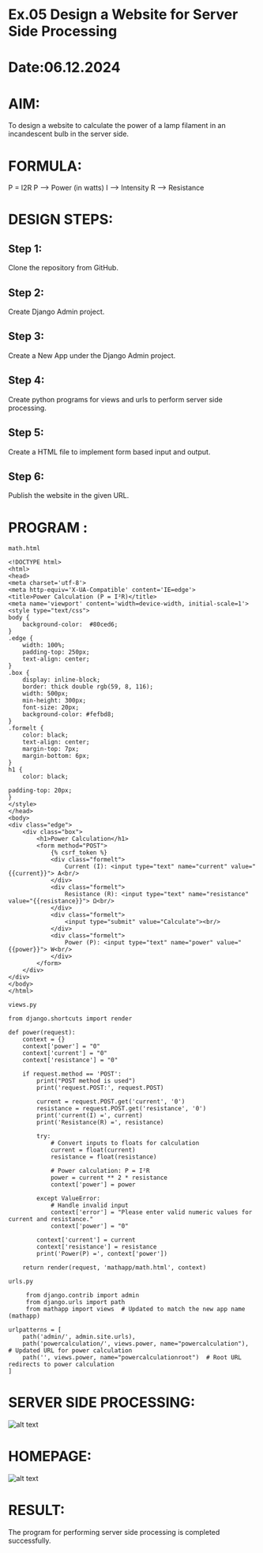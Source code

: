 # Ex.05 Design a Website for Server Side Processing
# Date:06.12.2024
# AIM:
To design a website to calculate the power of a lamp filament in an incandescent bulb in the server side.

# FORMULA:
P = I2R
P --> Power (in watts)
 I --> Intensity
 R --> Resistance

# DESIGN STEPS:
## Step 1:
Clone the repository from GitHub.

## Step 2:
Create Django Admin project.

## Step 3:
Create a New App under the Django Admin project.

## Step 4:
Create python programs for views and urls to perform server side processing.

## Step 5:
Create a HTML file to implement form based input and output.

## Step 6:
Publish the website in the given URL.

# PROGRAM :
``` 
math.html

<!DOCTYPE html>
<html>
<head>
<meta charset='utf-8'>
<meta http-equiv='X-UA-Compatible' content='IE=edge'>
<title>Power Calculation (P = I²R)</title>
<meta name='viewport' content='width=device-width, initial-scale=1'>
<style type="text/css">
body {
    background-color:  #80ced6;
}
.edge {
    width: 100%;
    padding-top: 250px;
    text-align: center;
}
.box {
    display: inline-block;
    border: thick double rgb(59, 8, 116);
    width: 500px;
    min-height: 300px;
    font-size: 20px;
    background-color: #fefbd8;
}
.formelt {
    color: black;
    text-align: center;
    margin-top: 7px;
    margin-bottom: 6px;
}
h1 {
    color: black;

padding-top: 20px;
}
</style>
</head>
<body>
<div class="edge">
    <div class="box">
        <h1>Power Calculation</h1>
        <form method="POST">
            {% csrf_token %}
            <div class="formelt">
                Current (I): <input type="text" name="current" value="{{current}}"> A<br/>
            </div>
            <div class="formelt">
                Resistance (R): <input type="text" name="resistance" value="{{resistance}}"> Ω<br/>
            </div>
            <div class="formelt">
                <input type="submit" value="Calculate"><br/>
            </div>
            <div class="formelt">
                Power (P): <input type="text" name="power" value="{{power}}"> W<br/>
            </div>
        </form>
    </div>
</div>
</body>
</html>

views.py

from django.shortcuts import render

def power(request):
    context = {}
    context['power'] = "0"
    context['current'] = "0"
    context['resistance'] = "0"

    if request.method == 'POST':
        print("POST method is used")
        print('request.POST:', request.POST)
        
        current = request.POST.get('current', '0') 
        resistance = request.POST.get('resistance', '0') 
        print('current(I) =', current)
        print('Resistance(R) =', resistance)
        
        try:
            # Convert inputs to floats for calculation
            current = float(current)
            resistance = float(resistance)
            
            # Power calculation: P = I²R
            power = current ** 2 * resistance
            context['power'] = power
            
        except ValueError:
            # Handle invalid input
            context['error'] = "Please enter valid numeric values for current and resistance."
            context['power'] = "0"
        
        context['current'] = current
        context['resistance'] = resistance
        print('Power(P) =', context['power'])

    return render(request, 'mathapp/math.html', context)

urls.py

     from django.contrib import admin
     from django.urls import path
     from mathapp import views  # Updated to match the new app name (mathapp)

urlpatterns = [
    path('admin/', admin.site.urls),
    path('powercalculation/', views.power, name="powercalculation"),  # Updated URL for power calculation
    path('', views.power, name="powercalculationroot")  # Root URL redirects to power calculation
]
```
# SERVER SIDE PROCESSING:

![alt text](image-1.png)

# HOMEPAGE:

![alt text](image.png)

# RESULT:
The program for performing server side processing is completed successfully.
